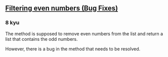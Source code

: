 <h2><a href=https://www.codewars.com/kata/566dc566f6ea9a14b500007b/train/python target="_blank">Filtering even numbers (Bug Fixes)</a></h2><h3>8 kyu</h3><p>The method is supposed to remove even numbers from the list and return a list that contains the odd numbers.</p><p>However, there is a bug in the method that needs to be resolved.</p>